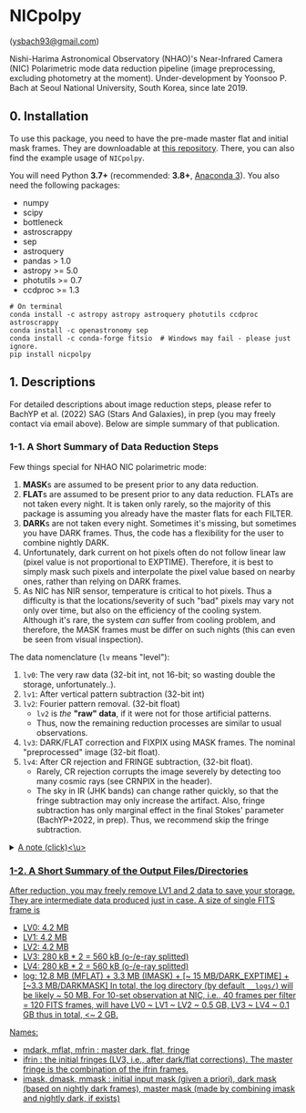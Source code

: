 # NICpolpy
 (ysbach93@gmail.com)

Nishi-Harima Astronomical Observatory (NHAO)'s Near-Infrared Camera (NIC) Polarimetric mode data reduction pipeline (image preprocessing, excluding photometry at the moment). Under-development by Yoonsoo P. Bach at Seoul National University, South Korea, since late 2019.


## 0. Installation
To use this package, you need to have the pre-made master flat and initial mask frames. They are downloadable at [this repository](https://github.com/ysBach/nicpolpy_sag22sm). There, you can also find the example usage of ``NICpolpy``.

You will need Python **3.7+** (recommended: **3.8+**, [Anaconda 3](https://www.anaconda.com/distribution/#download-section)). You also need the following packages:
* numpy
* scipy
* bottleneck
* astroscrappy
* sep
* astroquery
* pandas > 1.0
* astropy >= 5.0
* photutils >= 0.7
* ccdproc >= 1.3

```
# On terminal
conda install -c astropy astropy astroquery photutils ccdproc astroscrappy
conda install -c openastronomy sep
conda install -c conda-forge fitsio  # Windows may fail - please just ignore.
pip install nicpolpy
```

## 1. Descriptions


For detailed descriptions about image reduction steps, please refer to BachYP et al. (2022) SAG (Stars And Galaxies), in prep (you may freely contact via email above). Below are simple summary of that publication.

### 1-1. A Short Summary of Data Reduction Steps
Few things special for NHAO NIC polarimetric mode:

1. **MASK**s are assumed to be present prior to any data reduction.
2. **FLAT**s are assumed to be present prior to any data reduction. FLATs are not taken every night. It is taken only rarely, so the majority of this package is assuming you already have the master flats for each FILTER.
3. **DARK**s are not taken every night. Sometimes it's missing, but sometimes you have DARK frames. Thus, the code has a flexibility for the user to combine nightly DARK.
4. Unfortunately, dark current on hot pixels often do not follow linear law (pixel value is not proportional to EXPTIME). Therefore, it is best to simply mask such pixels and interpolate the pixel value based on nearby ones, rather than relying on DARK frames.
5. As NIC has NIR sensor, temperature is critical to hot pixels. Thus a difficulty is that the locations/severity of such "bad" pixels may vary not only over time, but also on the efficiency of the cooling system. Although it's rare, the system *can* suffer from cooling problem, and therefore, the MASK frames must be differ on such nights (this can even be seen from visual inspection).

The data nomenclature (``lv`` means "level"):
1. ``lv0``: The very raw data (32-bit int, not 16-bit; so wasting double the storage, unfortunately..).
2. ``lv1``: After vertical pattern subtraction (32-bit int)
3. ``lv2``: Fourier pattern removal. (32-bit float)
   - ``lv2`` is *the* **"raw" data**, if it were not for those artificial patterns.
   - Thus, now the remaining reduction processes are similar to usual observations.
4. ``lv3``: DARK/FLAT correction and FIXPIX using MASK frames. The nominal "preprocessed" image (32-bit float).
5. ``lv4``: After CR rejection and FRINGE subtraction, (32-bit float).
    - Rarely, CR rejection corrupts the image severely by detecting too many cosmic rays (see CRNPIX in the header).
    - The sky in IR (JHK bands) can change rather quickly, so that the fringe subtraction may only increase the artifact. Also, fringe subtraction has only marginal effect in the final Stokes' parameter (BachYP+2022, in prep). Thus, we recommend skip the fringe subtraction.

<details><summary><u>A note (click)<\u></summary>
<p>

Below is just an idea, not actually implemented:
- In the vertical pattern subtraction by median value along the column, the output may contain integer + 0.5 pixel value. Meanwhile, NIC has saturation at well below 10k ADU, and therefore, the range of ``-32,768`` to ``32,767`` is more than enough to store all meaningful data. Combining these two information, `NICpolpy` **multiplies 2** to the vertical-pattern-subtracted images, and store it as `int16` to save storage by half for this intermediate data. Just in case, by default, any pixel larger than 15000 (`maxval`) or smaller than -15000 (`minval`) will be replaced by -32768 (`blankval` or ``"BLANK"`` in FITS header).


</p>
</details>

### 1-2. A Short Summary of the Output Files/Directories
After reduction, you may freely remove LV1 and 2 data to save your storage. They are intermediate data produced just in case. A size of single FITS frame is
- LV0: 4.2 MB
- LV1: 4.2 MB
- LV2: 4.2 MB
- LV3: 280 kB * 2 = 560 kB (o-/e-ray splitted)
- LV4: 280 kB * 2 = 560 kB (o-/e-ray splitted)
- log: 12.8 MB (MFLAT) + 3.3 MB (IMASK) + [~ 15 MB/DARK_EXPTIME] + [~3.3 MB/DARKMASK]
In total, the log directory (by default ``__logs/``) will be likely \~ 50 MB. For 10-set observation at NIC, i.e., 40 frames per filter = 120 FITS frames, will have LV0 \~ LV1 \~ LV2 \~ 0.5 GB, LV3 \~ LV4 \~ 0.1 GB thus in total, <\~ 2 GB.

Names:
* mdark, mflat, mfrin : master dark, flat, fringe
* ifrin : the initial fringes (LV3, i.e., after dark/flat corrections). The master fringe is the combination of the ifrin frames.
* imask, dmask, mmask : initial input mask (given a priori), dark mask (based on nightly dark frames), master mask (made by combining imask and nightly dark, if exists)

